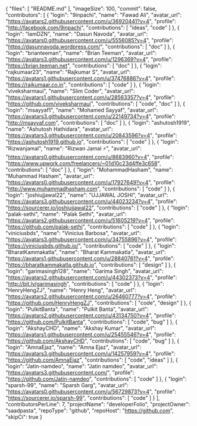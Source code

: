 {
  "files": [
    "README.md"
  ],
  "imageSize": 100,
  "commit": false,
  "contributors": [
    {
      "login": "9inpachi",
      "name": "Fawad Ali",
      "avatar_url": "https://avatars2.githubusercontent.com/u/36920441?v=4",
      "profile": "http://facebook.com/9inpachi",
      "contributions": [
        "ideas",
        "code"
      ]
    },
    {
      "login": "IamDZN",
      "name": "Dasun Navoda",
      "avatar_url": "https://avatars0.githubusercontent.com/u/5556085?v=4",
      "profile": "https://dasunnavoda.wordpress.com/",
      "contributions": [
        "doc"
      ]
    },
    {
      "login": "brianteeman",
      "name": "Brian Teeman",
      "avatar_url": "https://avatars3.githubusercontent.com/u/1296369?v=4",
      "profile": "https://brian.teeman.net",
      "contributions": [
        "doc"
      ]
    },
    {
      "login": "rajkumaar23",
      "name": "Rajkumar S",
      "avatar_url": "https://avatars1.githubusercontent.com/u/37476886?v=4",
      "profile": "https://rajkumaar.co.in",
      "contributions": [
        "code"
      ]
    },
    {
      "login": "viveksharmaui",
      "name": "Slim Coder",
      "avatar_url": "https://avatars1.githubusercontent.com/u/28563357?v=4",
      "profile": "https://github.com/viveksharmaui",
      "contributions": [
        "code",
        "doc"
      ]
    },
    {
      "login": "msayyaf1",
      "name": "Mohamed Sayyaf",
      "avatar_url": "https://avatars3.githubusercontent.com/u/22149734?v=4",
      "profile": "http://msayyaf.com",
      "contributions": [
        "doc"
      ]
    },
    {
      "login": "ashutosh1919",
      "name": "Ashutosh Hathidara",
      "avatar_url": "https://avatars3.githubusercontent.com/u/20843596?v=4",
      "profile": "https://ashutosh1919.github.io",
      "contributions": [
        "code"
      ]
    },
    {
      "login": "Rizwanjamal",
      "name": "Rizwan Jamal ⚡️",
      "avatar_url": "https://avatars0.githubusercontent.com/u/8683960?v=4",
      "profile": "https://www.upwork.com/freelancers/~01d10c23d4ffe3c658",
      "contributions": [
        "doc"
      ]
    },
    {
      "login": "MohammadHasham",
      "name": "Muhammad Hasham",
      "avatar_url": "https://avatars0.githubusercontent.com/u/17927649?v=4",
      "profile": "http://www.muhammadhasham.com",
      "contributions": [
        "code"
      ]
    },
    {
      "login": "joshiujjawal22",
      "name": "UJJAWAL JOSHI",
      "avatar_url": "https://avatars3.githubusercontent.com/u/44023234?v=4",
      "profile": "https://sourcerer.io/joshiujjawal22",
      "contributions": [
        "code"
      ]
    },
    {
      "login": "palak-sethi",
      "name": "Palak Sethi",
      "avatar_url": "https://avatars2.githubusercontent.com/u/51605219?v=4",
      "profile": "https://github.com/palak-sethi",
      "contributions": [
        "code"
      ]
    },
    {
      "login": "viniciusbds",
      "name": "Vinicius Barbosa",
      "avatar_url": "https://avatars3.githubusercontent.com/u/34755896?v=4",
      "profile": "https://viniciusbds.github.io/",
      "contributions": [
        "code"
      ]
    },
    {
      "login": "BharatKammakatla",
      "name": "Bharat Kammakatla",
      "avatar_url": "https://avatars1.githubusercontent.com/u/28840761?v=4",
      "profile": "https://bharatkammakatla.github.io",
      "contributions": [
        "design"
      ]
    },
    {
      "login": "garimasingh128",
      "name": "Garima Singh",
      "avatar_url": "https://avatars2.githubusercontent.com/u/44302373?v=4",
      "profile": "http://bit.ly/garimasingh",
      "contributions": [
        "code"
      ]
    },
    {
      "login": "HenryHengZJ",
      "name": "Henry Heng",
      "avatar_url": "https://avatars2.githubusercontent.com/u/26460777?v=4",
      "profile": "https://github.com/HenryHengZJ",
      "contributions": [
        "code",
        "design"
      ]
    },
    {
      "login": "PulkitBanta",
      "name": "Pulkit Banta",
      "avatar_url": "https://avatars2.githubusercontent.com/u/43134750?v=4",
      "profile": "https://github.com/PulkitBanta",
      "contributions": [
        "code",
        "bug"
      ]
    },
    {
      "login": "AkshayCHD",
      "name": "Akshay Kumar",
      "avatar_url": "https://avatars1.githubusercontent.com/u/25455546?v=4",
      "profile": "https://github.com/AkshayCHD",
      "contributions": [
        "code",
        "bug"
      ]
    },
    {
      "login": "AmnaEjaz",
      "name": "Amna Ejaz",
      "avatar_url": "https://avatars3.githubusercontent.com/u/14257959?v=4",
      "profile": "https://github.com/AmnaEjaz",
      "contributions": [
        "code",
        "ideas"
      ]
    },
    {
      "login": "Jatin-namdeo",
      "name": "Jatin namdeo",
      "avatar_url": "https://avatars3.githubusercontent.com/",
      "profile": "https://github.com/Jatin-namdeo",
      "contributions": [
        "code"
      ]
    },
    {
      "login": "sparsh-99",
      "name": "Sparsh Garg",
      "avatar_url": "https://avatars0.githubusercontent.com/u/56729873?v=4",
      "profile": "https://sourcerer.io/sparsh-99",
      "contributions": [
        "code"
      ]
    }
  ],
  "contributorsPerLine": 7,
  "projectName": "developerFolio",
  "projectOwner": "saadpasta",
  "repoType": "github",
  "repoHost": "https://github.com",
  "skipCi": true
}
